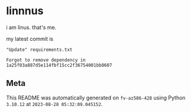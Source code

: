 # linnnus

i am linus. that's me.

my latest commit is

```
"Update" requirements.txt

Forgot to remove dependency in 1a25f03a887d5e114fbf15cc2f36754001bb8607
```

## Meta

This README was automatically generated on `fv-az586-428` using Python
`3.10.12` at `2023-08-28 05:32:09.045152`.
